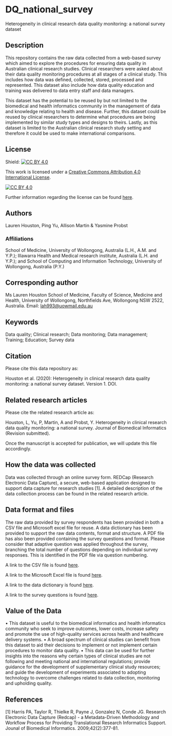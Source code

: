# DQ_national_survey
Heterogeneity in clinical research data quality monitoring: a national survey dataset

## Description
This repository contains the raw data collected from a web-based survey which aimed to explore the procedures for ensuring data quality in Australian clinical research studies. Clinical researchers were asked about their data quality monitoring procedures at all stages of a clinical study. This includes how data was defined, collected, stored, processed and represented. This dataset also include how data quality education and training was delivered to data entry staff and data managers. 

This dataset has the potential to be reused by but not limited to the biomedical and health informatics community in the management of data and knowledge relating to health and disease. Further, this dataset could be reused by clinical researchers to determine what procedures are being implemented by similar study types and designs to theirs. Lastly, as this dataset is limited to the Australian clinical research study setting and therefore it could be used to make international comparisons. 

## License 
Shield: [![CC BY 4.0][cc-by-shield]][cc-by]

This work is licensed under a [Creative Commons Attribution 4.0 International
License][cc-by].

[![CC BY 4.0][cc-by-image]][cc-by]

[cc-by]: http://creativecommons.org/licenses/by/4.0/
[cc-by-image]: https://i.creativecommons.org/l/by/4.0/88x31.png
[cc-by-shield]: https://img.shields.io/badge/License-CC%20BY%204.0-lightgrey.svg

Further information regarding the license can be found [here]( https://github.com/lah993/DQ_national_survey/blob/master/LICENSE).  

## Authors
Lauren Houston, Ping Yu, Allison Martin & Yasmine Probst

### Affiliations 
School of Medicine, University of Wollongong, Australia (L.H., A.M. and Y.P.); Illawarra Health and Medical research institute, Australia (L.H. and Y.P.); and School of Computing and Information Technology, University of Wollongong, Australia (P.Y.)

## Corresponding author
Ms Lauren Houston
School of Medicine, Faculty of Science, Medicine and Health, University of Wollongong, Northfields Ave, Wollongong NSW 2522, Australia.
Email: lah993@uowmail.edu.au

## Keywords
Data quality; Clinical research; Data monitoring; Data management; Training; Education; Survey data

## Citation
Please cite this data repository as: 

Houston et al. (2020): Heterogeneity in clinical research data quality monitoring: a national survey dataset. Version 1. DOI. 

## Related research articles 
Please cite the related research article as:

Houston, L, Yu, P, Martin, A and Probst, Y. Heterogeneity in clinical research data quality monitoring: a national survey. Journal of Biomedical Informatics (Revision submitted). 

Once the manuscript is accepted for publication, we will update this file accordingly. 
 
## How the data was collected
Data was collected through an online survey form. REDCap (Research Electronic Data Capture), a secure, web-based application designed to support data capture for research studies [1]. A detailed description of the data collection process can be found in the related research article. 

## Data format and files
The raw data provided by survey respondents has been provided in both a CSV file and Microsoft excel file for reuse. A data dictionary has been provided to support the raw data contents, format and structure. A PDF file has also been provided containing the survey questions and format. Please consider that adaptive question was applied throughout the survey, branching the total number of questions depending on individual survey responses. This is identified in the PDF file via question numbering. 

A link to the CSV file is found [here]( https://github.com/lah993/DQ_national_survey/blob/master/DQ_National_survey%20-%20Raw%20data%20responses.csv).

A link to the Microsoft Excel file is found [here]( https://github.com/lah993/DQ_national_survey/blob/master/DQ_National_survey%20-%20Raw%20data%20responses.xlsx).

A link to the data dictionary is found [here]( https://github.com/lah993/DQ_national_survey/blob/master/DQ_National_survey%20-%20Data%20dictionary%20.xlsx).

A link to the survey questions is found [here]( https://github.com/lah993/DQ_national_survey/blob/master/DQ_National_survey%20-%20Survey%20questions%20.pdf). 

## Value of the Data
•	This dataset is useful to the biomedical informatics and health informatics community who seek to improve outcomes, lower costs, increase safety and promote the use of high-quality services across health and healthcare delivery systems. 
•	A broad spectrum of clinical studies can benefit from this dataset to aid their decisions to implement or not implement certain procedures to monitor data quality.
• This data can be used for further insights into the reasons why certain types of clinical studies are not following and meeting national and international regulations; provide guidance for the development of supplementary clinical study resources; and guide the development of experiments associated to adopting technology to overcome challenges related to data collection, monitoring and upholding quality.

## References
[1] Harris PA, Taylor R, Thielke R, Payne J, Gonzalez N, Conde JG. Research Electronic Data Capture (Redcap) - a Metadata-Driven Methodology and Workflow Process for Providing Translational Research Informatics Support. Jounal of Biomedical Informatics. 2009;42(2):377-81.

